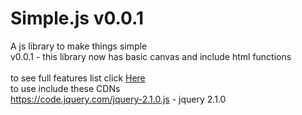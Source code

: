 # Simple.js v0.0.1
A js library to make things simple 
<br> 
v0.0.1 - this library now has basic canvas and include html functions 
<br>
<br>
to see full features list click [Here](features.md)<br>
to use include these CDNs <br>
https://code.jquery.com/jquery-2.1.0.js - jquery 2.1.0
